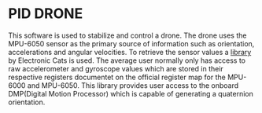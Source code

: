 # PID DRONE
This software is used to stabilize and control a drone. The drone uses the MPU-6050 sensor as the primary source of information such as orientation, accelerations and angular velocities.
To retrieve the sensor values a [library](https://github.com/ElectronicCats/mpu6050) by Electronic Cats is used.
The average user normally only has access to raw accelerometer and gyroscope values which are stored in their respective registers documentet on the official register map for the MPU-6000 and MPU-6050.
This library provides user access to the onboard DMP(Digital Motion Processor) which is capable of generating a quaternion orientation.
